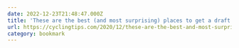 ```yaml
---
date: 2022-12-23T21:48:47.000Z
title: 'These are the best (and most surprising) places to get a draft in a bike race - CyclingTips'
url: https://cyclingtips.com/2020/12/these-are-the-best-and-most-surprising-places-to-get-a-draft-in-a-bike-race/
category: bookmark
---
```

